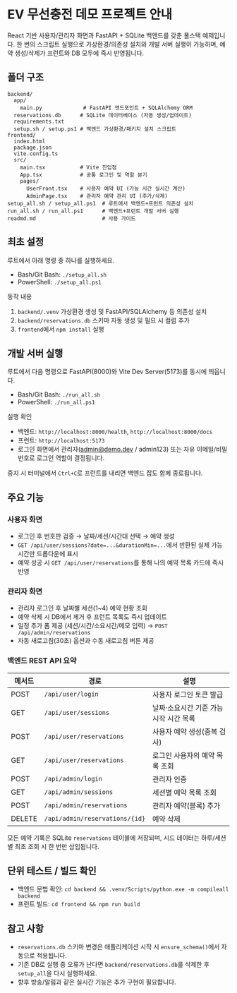 # EV 무선충전 데모 프로젝트 안내

React 기반 사용자/관리자 화면과 FastAPI + SQLite 백엔드를 갖춘 풀스택 예제입니다. 한 번의 스크립트 실행으로 가상환경/의존성 설치와 개발 서버 실행이 가능하며, 예약 생성/삭제가 프런트와 DB 모두에 즉시 반영됩니다.

## 폴더 구조
```
backend/
  app/
    main.py             # FastAPI 엔드포인트 + SQLAlchemy ORM
  reservations.db      # SQLite 데이터베이스 (자동 생성/업데이트)
  requirements.txt
  setup.sh / setup.ps1 # 백엔드 가상환경/패키지 설치 스크립트
frontend/
  index.html
  package.json
  vite.config.ts
  src/
    main.tsx           # Vite 진입점
    App.tsx            # 공통 로그인 및 역할 분기
    pages/
      UserFront.tsx    # 사용자 예약 UI (가능 시간 실시간 계산)
      AdminPage.tsx    # 관리자 예약 관리 UI (추가/삭제)
setup_all.sh / setup_all.ps1  # 루트에서 백엔드+프런트 의존성 설치
run_all.sh / run_all.ps1      # 백엔드+프런트 개발 서버 실행
readmd.md                     # 사용 가이드
```

## 최초 설정
루트에서 아래 명령 중 하나를 실행하세요.
- Bash/Git Bash: `./setup_all.sh`
- PowerShell: `./setup_all.ps1`

동작 내용
1. `backend/.venv` 가상환경 생성 및 FastAPI/SQLAlchemy 등 의존성 설치
2. `backend/reservations.db` 스키마 자동 생성 및 필요 시 컬럼 추가
3. `frontend`에서 `npm install` 실행

## 개발 서버 실행
루트에서 다음 명령으로 FastAPI(8000)와 Vite Dev Server(5173)를 동시에 띄웁니다.
- Bash/Git Bash: `./run_all.sh`
- PowerShell: `./run_all.ps1`

실행 확인
- 백엔드: `http://localhost:8000/health`, `http://localhost:8000/docs`
- 프런트: `http://localhost:5173`
- 로그인 화면에서 관리자(admin@demo.dev / admin123) 또는 자유 이메일/비밀번호로 로그인 역할이 결정됩니다.

중지 시 터미널에서 `Ctrl+C`로 프런트를 내리면 백엔드 잡도 함께 종료됩니다.

## 주요 기능
### 사용자 화면
- 로그인 후 번호판 검증 → 날짜/세션/시간대 선택 → 예약 생성
- `GET /api/user/sessions?date=...&durationMin=...`에서 반환된 실제 가능 시간만 드롭다운에 표시
- 예약 성공 시 `GET /api/user/reservations`를 통해 나의 예약 목록 카드에 즉시 반영

### 관리자 화면
- 관리자 로그인 후 날짜별 세션(1~4) 예약 현황 조회
- 예약 삭제 시 DB에서 제거 후 프런트 목록도 즉시 업데이트
- 일정 추가 폼 제공 (세션/시간/소요시간/메모 입력) → `POST /api/admin/reservations`
- 자동 새로고침(30초) 옵션과 수동 새로고침 버튼 제공

### 백엔드 REST API 요약
| 메서드 | 경로 | 설명 |
| --- | --- | --- |
| POST | `/api/user/login` | 사용자 로그인 토큰 발급 |
| GET  | `/api/user/sessions` | 날짜·소요시간 기준 가능 시작 시간 목록 |
| POST | `/api/user/reservations` | 사용자 예약 생성(중복 검사) |
| GET  | `/api/user/reservations` | 로그인 사용자의 예약 목록 조회 |
| POST | `/api/admin/login` | 관리자 인증 |
| GET  | `/api/admin/sessions` | 세션별 예약 목록 조회 |
| POST | `/api/admin/reservations` | 관리자 예약(블록) 추가 |
| DELETE | `/api/admin/reservations/{id}` | 예약 삭제 |

모든 예약 기록은 SQLite `reservations` 테이블에 저장되며, 시드 데이터는 하루/세션별 최초 조회 시 한 번만 삽입됩니다.

## 단위 테스트 / 빌드 확인
- 백엔드 문법 확인: `cd backend && .venv/Scripts/python.exe -m compileall backend`
- 프런트 빌드: `cd frontend && npm run build`

## 참고 사항
- `reservations.db` 스키마 변경은 애플리케이션 시작 시 `ensure_schema()`에서 자동으로 적용됩니다.
- 기존 DB로 실행 중 오류가 난다면 `backend/reservations.db`를 삭제한 후 `setup_all`을 다시 실행하세요.
- 향후 방송/알림과 같은 실시간 기능은 추가 구현이 필요합니다.
